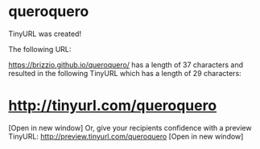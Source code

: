 # queroquero

TinyURL was created!

The following URL:

https://brizzio.github.io/queroquero/
has a length of 37 characters and resulted in the following TinyURL which has a length of 29 characters:
# http://tinyurl.com/queroquero
[Open in new window] Or, give your recipients confidence with a preview TinyURL:
http://preview.tinyurl.com/queroquero
[Open in new window]
